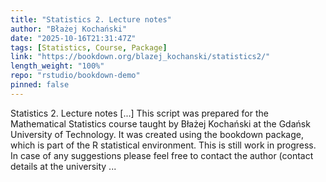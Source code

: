 ```yaml
---
title: "Statistics 2. Lecture notes"
author: "Błażej Kochański"
date: "2025-10-16T21:31:47Z"
tags: [Statistics, Course, Package]
link: "https://bookdown.org/blazej_kochanski/statistics2/"
length_weight: "100%"
repo: "rstudio/bookdown-demo"
pinned: false
---
```


Statistics 2. Lecture notes [...] This script was prepared for the Mathematical Statistics course taught by Błażej Kochański at the Gdańsk University of Technology. It was created using the bookdown package, which is part of the R statistical environment. This is still work in progress. In case of any suggestions please feel free to contact the author (contact details at the university ...

